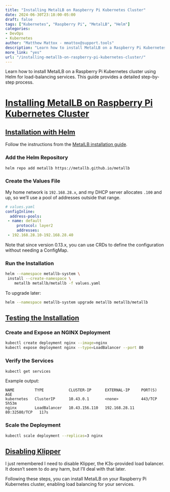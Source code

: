 ```yaml
---
title: "Installing MetalLB on Raspberry Pi Kubernetes Cluster"
date: 2024-06-30T23:18:00-05:00
draft: false
tags: ["Kubernetes", "Raspberry Pi", "MetalLB", "Helm"]
categories:
- DevOps
- Kubernetes
author: "Matthew Mattox - mmattox@support.tools"
description: "Learn how to install MetalLB on a Raspberry Pi Kubernetes cluster using Helm for load balancing services."
more_link: "yes"
url: "/installing-metallb-on-raspberry-pi-kubernetes-cluster/"
---
```


Learn how to install MetalLB on a Raspberry Pi Kubernetes cluster using Helm for load-balancing services. This guide provides a detailed step-by-step process.

<!--more-->

# [Installing MetalLB on Raspberry Pi Kubernetes Cluster](#installing-metallb-on-raspberry-pi-kubernetes-cluster)

## [Installation with Helm](#installation-with-helm)

Follow the instructions from the [MetalLB installation guide](https://metallb.universe.tf/installation/#installation-with-helm).

### Add the Helm Repository

```bash
helm repo add metallb https://metallb.github.io/metallb
```

### Create the Values File

My home network is `192.168.28.x`, and my DHCP server allocates `.100` and up, so we’ll use a pool of addresses outside that range.

```yaml
# values.yaml
configInline:
  address-pools:
 - name: default
     protocol: layer2
     addresses:
 - 192.168.28.10-192.168.28.40
```

Note that since version 0.13.x, you can use CRDs to define the configuration without needing a ConfigMap.

### Run the Installation

```bash
helm --namespace metallb-system \
 install --create-namespace \
    metallb metallb/metallb -f values.yaml
```

To upgrade later:

```bash
helm --namespace metallb-system upgrade metallb metallb/metallb
```

## [Testing the Installation](#testing-the-installation)

### Create and Expose an NGINX Deployment

```bash
kubectl create deployment nginx --image=nginx
kubectl expose deployment nginx --type=LoadBalancer --port 80
```

### Verify the Services

```bash
kubectl get services
```

Example output:

```
NAME         TYPE           CLUSTER-IP      EXTERNAL-IP     PORT(S)        AGE
kubernetes   ClusterIP      10.43.0.1       <none>          443/TCP        5h53m
nginx        LoadBalancer   10.43.156.110   192.168.28.11   80:32580/TCP   117s
```

### Scale the Deployment

```bash
kubectl scale deployment --replicas=3 nginx
```

## [Disabling Klipper](#disabling-klipper)

I just remembered I need to disable Klipper, the K3s-provided load balancer. It doesn’t seem to do any harm, but I’ll deal with that later.

Following these steps, you can install MetalLB on your Raspberry Pi Kubernetes cluster, enabling load balancing for your services.
